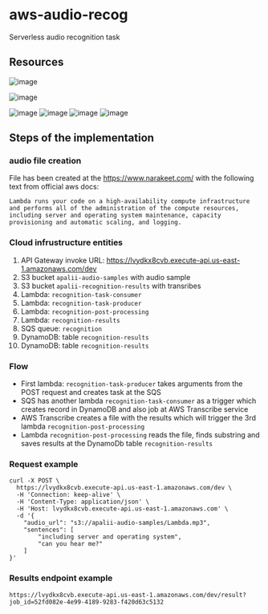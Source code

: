 # aws-audio-recog

Serverless audio recognition task

## Resources
![image](https://github.com/apalii/aws-audio-recog/assets/8919200/8a95e783-e137-4eba-bf70-4a12cc1270f8)

![image](https://github.com/apalii/aws-audio-recog/assets/8919200/547d883e-1f45-41c5-aa10-6012018fd843)

![image](https://github.com/apalii/aws-audio-recog/assets/8919200/d15846be-fb7d-4ee9-a0cb-82a46a5af46e)
![image](https://github.com/apalii/aws-audio-recog/assets/8919200/dc7a8cf7-4f43-4b58-8b89-d1851330a296)
![image](https://github.com/apalii/aws-audio-recog/assets/8919200/5538e190-74c0-491a-b7e9-680a96276483)
![image](https://github.com/apalii/aws-audio-recog/assets/8919200/de9ffa01-dcae-40dd-b174-6554283a9d9b)

## Steps of the implementation

### audio file creation
File has been created at the https://www.narakeet.com/ with the following text from official aws docs:

```
Lambda runs your code on a high-availability compute infrastructure and performs all of the administration of the compute resources, including server and operating system maintenance, capacity provisioning and automatic scaling, and logging.
```
### Cloud infrustructure entities

1) API Gateway invoke URL: https://lvydkx8cvb.execute-api.us-east-1.amazonaws.com/dev
2) S3 bucket `apalii-audio-samples` with audio sample
3) S3 bucket `apalii-recognition-results` with transribes
4) Lambda: `recognition-task-consumer`
5) Lambda: `recognition-task-producer`
6) Lambda: `recognition-post-processing`
7) Lambda: `recognition-results`
8) SQS queue: `recognition`
9) DynamoDB: table `recognition-results`
10) DynamoDB: table `recognition-results`

### Flow
 - First lambda: `recognition-task-producer` takes arguments from the POST request and creates task at the SQS
 - SQS has another lambda `recognition-task-consumer` as a trigger which creates record in DynamoDB and also job at AWS Transcribe service
 - AWS Transcribe creates a file with the results which will trigger the 3rd lambda `recognition-post-processing`
 - Lambda `recognition-post-processing` reads the file, finds substring and saves results at the DynamoDb table `recognition-results`

### Request example

```
curl -X POST \
  https://lvydkx8cvb.execute-api.us-east-1.amazonaws.com/dev \
  -H 'Connection: keep-alive' \
  -H 'Content-Type: application/json' \
  -H 'Host: lvydkx8cvb.execute-api.us-east-1.amazonaws.com' \
  -d '{
    "audio_url": "s3://apalii-audio-samples/Lambda.mp3",
    "sentences": [
        "including server and operating system",
        "can you hear me?"
    ]
}'
```

### Results endpoint example

```
https://lvydkx8cvb.execute-api.us-east-1.amazonaws.com/dev/result?job_id=52fd082e-4e99-4189-9283-f420d63c5132
```
